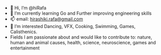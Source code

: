 - 👋 Hi, I’m @hiRafa
- 🌱 I’m currently learning Go and Further improving engineering skills
- 📫 email: hirashiki.rafa@gmail.com
- 👀 I’m interested Dancing, VFX, Cooking, Swimming, Games, Calisthenics.
- Fields I am passionate about and would like to contribute to: nature, human and animal causes, health, science, neuroscience, games and entertainment

<!---
hiRafa/hiRafa is a ✨ special ✨ repository because its `README.md` (this file) appears on your GitHub profile.
You can click the Preview link to take a look at your changes.
--->

